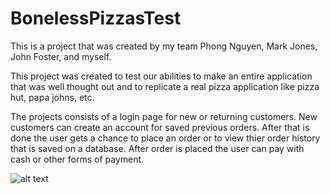 # BonelessPizzasTest
This is a project that was created by my team Phong Nguyen, Mark Jones, John Foster, and myself.

This project was created to test our abilities to make an entire application that was well thought out and to replicate a real pizza application like pizza hut, papa johns, etc.

The projects consists of a login page for new or returning customers. New customers can create an account for saved previous orders. After that is done the user gets a chance to place an order or to view thier order history that is saved on a database. After order is placed the user can pay with cash or other forms of payment. 

![alt text](http://url/to/img.png)
